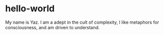 # hello-world
My name is Yaz. I am a adept in the cult of complexity, I like metaphors for consciousness,
and am driven to understand. 
